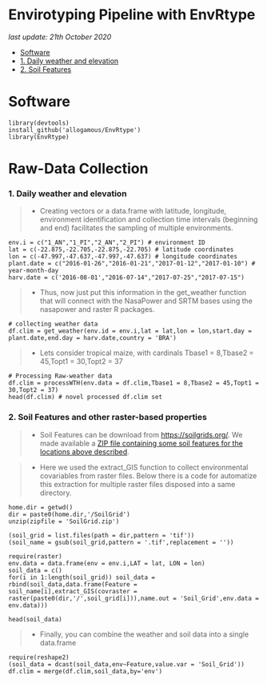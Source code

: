 # **Envirotyping Pipeline with EnvRtype**

*last update: 21th October 2020*

* [Software](#P1)
* [1. Daily weather and elevation](#P2)
* [2. Soil Features](#P3)

              
<div id="P1" />


# Software

```{r, eval=FALSE}
library(devtools)
install_github('allogamous/EnvRtype')
library(EnvRtype)
```



# Raw-Data Collection

<div id="P2" />

### 1. Daily weather and elevation

> * Creating vectors or a data.frame with latitude, longitude, environment identification and collection time intervals (beginning and end) facilitates the sampling of multiple environments.

```{r, eval=FALSE}
env.i = c("1_AN","1_PI","2_AN","2_PI") # environment ID
lat = c(-22.875,-22.705,-22.875,-22.705) # latitude coordinates
lon = c(-47.997,-47.637,-47.997,-47.637) # longitude coordinates
plant.date = c("2016-01-26","2016-01-21","2017-01-12","2017-01-10") # year-month-day
harv.date = c('2016-08-01',"2016-07-14","2017-07-25","2017-07-15")
```

> * Thus, now just put this information in the get_weather function that will connect with the NasaPower and SRTM bases using the nasapower and raster R packages.

```{r, eval=FALSE}
# collecting weather data
df.clim = get_weather(env.id = env.i,lat = lat,lon = lon,start.day = plant.date,end.day = harv.date,country = 'BRA') 
```

> * Lets consider tropical maize, with cardinals Tbase1 = 8,Tbase2 = 45,Topt1 = 30,Topt2 = 37

```{r, eval=FALSE}
# Processing Raw-weather data
df.clim = processWTH(env.data = df.clim,Tbase1 = 8,Tbase2 = 45,Topt1 = 30,Topt2 = 37)
head(df.clim) # novel processed df.clim set
```

<div id="P3" />

### 2. Soil Features and other raster-based properties

> * Soil Features can be download from https://soilgrids.org/. We made available a [ZIP file containing some soil features for the locations above described](https://github.com/allogamous/EnvRtype/blob/master/SoilGrid.zip).

>* Here we used the extract_GIS function to collect environmental covariables from raster files. Below there is a code for automatize this extraction for multiple raster files disposed into a same directory.

```{r, eval=FALSE}
home.dir = getwd()
dir = paste0(home.dir,'/SoilGrid')
unzip(zipfile = 'SoilGrid.zip')

(soil_grid = list.files(path = dir,pattern = 'tif'))
(soil_name = gsub(soil_grid,pattern = '.tif',replacement = ''))

require(raster)
env.data = data.frame(env = env.i,LAT = lat, LON = lon)
soil_data = c()
for(i in 1:length(soil_grid)) soil_data = rbind(soil_data,data.frame(Feature = soil_name[i],extract_GIS(covraster = raster(paste0(dir,'/',soil_grid[i])),name.out = 'Soil_Grid',env.data = env.data)))

head(soil_data)

```


> * Finally, you can combine the weather and soil data into a single data.frame

```{r, eval=FALSE}
require(reshape2)
(soil_data = dcast(soil_data,env~Feature,value.var = 'Soil_Grid'))
df.clim = merge(df.clim,soil_data,by='env')

```



